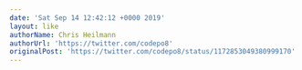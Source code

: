 ```yaml
---
date: 'Sat Sep 14 12:42:12 +0000 2019'
layout: like
authorName: Chris Heilmann
authorUrl: 'https://twitter.com/codepo8'
originalPost: 'https://twitter.com/codepo8/status/1172853049380999170'
---
```


